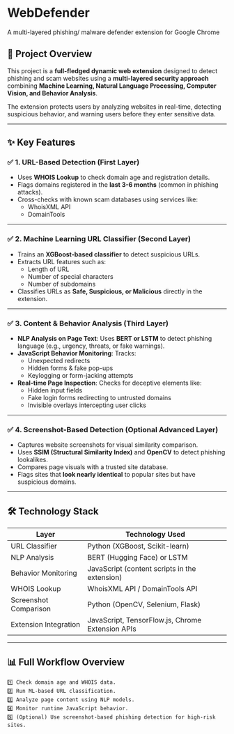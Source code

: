 # WebDefender
A multi-layered phishing/ malware defender extension for Google Chrome

## 🔗 Project Overview
This project is a **full-fledged dynamic web extension** designed to detect phishing and scam websites using a **multi-layered security approach** combining **Machine Learning, Natural Language Processing, Computer Vision, and Behavior Analysis**. 

The extension protects users by analyzing websites in real-time, detecting suspicious behavior, and warning users before they enter sensitive data.

---

## ✨ Key Features

### ✅ 1. URL-Based Detection (First Layer)
- Uses **WHOIS Lookup** to check domain age and registration details.
- Flags domains registered in the **last 3-6 months** (common in phishing attacks).
- Cross-checks with known scam databases using services like:
    - WhoisXML API
    - DomainTools

---

### ✅ 2. Machine Learning URL Classifier (Second Layer)
- Trains an **XGBoost-based classifier** to detect suspicious URLs.
- Extracts URL features such as:
    - Length of URL
    - Number of special characters
    - Number of subdomains
- Classifies URLs as **Safe, Suspicious, or Malicious** directly in the extension.

---

### ✅ 3. Content & Behavior Analysis (Third Layer)
- **NLP Analysis on Page Text**: Uses **BERT or LSTM** to detect phishing language (e.g., urgency, threats, or fake warnings).
- **JavaScript Behavior Monitoring**: Tracks:
    - Unexpected redirects
    - Hidden forms & fake pop-ups
    - Keylogging or form-jacking attempts
- **Real-time Page Inspection**: Checks for deceptive elements like:
    - Hidden input fields
    - Fake login forms redirecting to untrusted domains
    - Invisible overlays intercepting user clicks

---

### ✅ 4. Screenshot-Based Detection (Optional Advanced Layer)
- Captures website screenshots for visual similarity comparison.
- Uses **SSIM (Structural Similarity Index)** and **OpenCV** to detect phishing lookalikes.
- Compares page visuals with a trusted site database.
- Flags sites that **look nearly identical** to popular sites but have suspicious domains.

---

## 🛠️ Technology Stack

| Layer | Technology Used |
|---|---|
| URL Classifier | Python (XGBoost, Scikit-learn) |
| NLP Analysis | BERT (Hugging Face) or LSTM |
| Behavior Monitoring | JavaScript (content scripts in the extension) |
| WHOIS Lookup | WhoisXML API / DomainTools API |
| Screenshot Comparison | Python (OpenCV, Selenium, Flask) |
| Extension Integration | JavaScript, TensorFlow.js, Chrome Extension APIs |

---

## 📊 Full Workflow Overview

```text
1️⃣ Check domain age and WHOIS data.
2️⃣ Run ML-based URL classification.
3️⃣ Analyze page content using NLP models.
4️⃣ Monitor runtime JavaScript behavior.
5️⃣ (Optional) Use screenshot-based phishing detection for high-risk sites.
